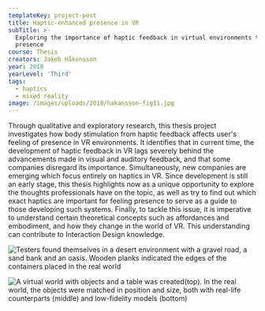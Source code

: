 ```yaml
---
templateKey: project-post
title: Haptic-enhanced presence in VR
subTitle: >-
  Exploring the importance of haptic feedback in virtual environments to achieve
  presence
course: Thesis
creators: Jakob Håkonsson
year: 2018
yearLevel: 'Third'
tags:
  - haptics
  - mixed reality
image: /images/uploads/2018/hakansson-fig11.jpg
---
```


Through qualitative and exploratory research, this thesis project investigates how body stimulation from haptic feedback affects user's feeling of presence in VR environments. It identifies that in current time, the development of haptic feedback in VR lags severely behind the advancements made in visual and auditory feedback, and that some companies disregard its importance. Simultaneously, new companies are emerging which focus entirely on haptics in VR. Since development is still an early stage, this thesis highlights now as a unique opportunity to explore the thoughts professionals have on the topic, as well as try to find out which exact haptics are important for feeling presence to serve as a guide to those developing such systems. Finally, to tackle this issue, it is imperative to understand certain theoretical concepts such as affordances and embodiment, and how they change in the world of VR. This understanding can contribute to Interaction Design knowledge.

![](/images/uploads/2018/hakansson-fig10.jpg 'Testers found themselves in a desert environment with a gravel road, a sand bank and an oasis. Wooden planks indicated the edges of the containers placed in the real world')

![](/images/uploads/2018/hakansson-fig8.jpg 'A virtual world with objects and a table was created(top). In the real world, the objects were matched in position and size, both with real-life counterparts (middle) and low-fidelity models (bottom)')
